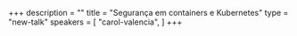+++
description = ""
title = "Segurança em containers e Kubernetes"
type = "new-talk"
speakers = [
        "carol-valencia",
]
+++
